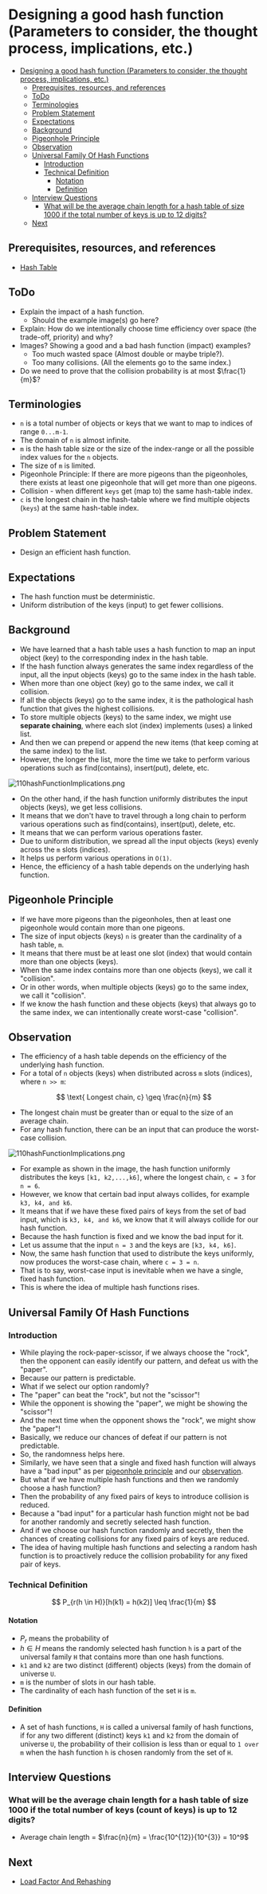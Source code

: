 # Designing a good hash function (Parameters to consider, the thought process, implications, etc.)

<!-- TOC -->
* [Designing a good hash function (Parameters to consider, the thought process, implications, etc.)](#designing-a-good-hash-function-parameters-to-consider-the-thought-process-implications-etc)
  * [Prerequisites, resources, and references](#prerequisites-resources-and-references)
  * [ToDo](#todo)
  * [Terminologies](#terminologies)
  * [Problem Statement](#problem-statement)
  * [Expectations](#expectations)
  * [Background](#background)
  * [Pigeonhole Principle](#pigeonhole-principle)
  * [Observation](#observation)
  * [Universal Family Of Hash Functions](#universal-family-of-hash-functions)
    * [Introduction](#introduction)
    * [Technical Definition](#technical-definition)
      * [Notation](#notation)
      * [Definition](#definition)
  * [Interview Questions](#interview-questions)
    * [What will be the average chain length for a hash table of size 1000 if the total number of keys is up to 12 digits?](#what-will-be-the-average-chain-length-for-a-hash-table-of-size-1000-if-the-total-number-of-keys-is-up-to-12-digits)
  * [Next](#next)
<!-- TOC -->

## Prerequisites, resources, and references

* [Hash Table](05hashTables.md)

## ToDo

* Explain the impact of a hash function.
  * Should the example image(s) go here?
* Explain: How do we intentionally choose time efficiency over space (the trade-off, priority) and why?
* Images? Showing a good and a bad hash function (impact) examples?
  * Too much wasted space (Almost double or maybe triple?).
  * Too many collisions. (All the elements go to the same index.)
* Do we need to prove that the collision probability is at most $\frac{1}{m}$?

## Terminologies

* `n` is a total number of objects or keys that we want to map to indices of range `0...m-1`.
* The domain of `n` is almost infinite.
* `m` is the hash table size or the size of the index-range or all the possible index values for the `n` objects.
* The size of `m` is limited.
* Pigeonhole Principle: If there are more pigeons than the pigeonholes, there exists at least one pigeonhole that will get more than one pigeons. 
* Collision - when different `keys` get (map to) the same hash-table index.
* `c` is the longest chain in the hash-table where we find multiple objects (`keys`) at the same hash-table index.

## Problem Statement

* Design an efficient hash function.

## Expectations

* The hash function must be deterministic.
* Uniform distribution of the keys (input) to get fewer collisions.

## Background

* We have learned that a hash table uses a hash function to map an input object (key) to the corresponding index in the hash table.
* If the hash function always generates the same index regardless of the input, all the input objects (keys) go to the same index in the hash table.
* When more than one object (key) go to the same index, we call it collision.
* If all the objects (keys) go to the same index, it is the pathological hash function that gives the highest collisions.
* To store multiple objects (keys) to the same index, we might use **separate chaining**, where each slot (index) implements (uses) a linked list.
* And then we can prepend or append the new items (that keep coming at the same index) to the list.
* However, the longer the list, more the time we take to perform various operations such as find(contains), insert(put), delete, etc.

![110hashFunctionImplications.png](../../../../../assets/images/dataStructures/uc/module04HashTables/110hashFunctionImplications.png)

* On the other hand, if the hash function uniformly distributes the input objects (keys), we get less collisions.
* It means that we don't have to travel through a long chain to perform various operations such as find(contains), insert(put), delete, etc.
* It means that we can perform various operations faster.
* Due to uniform distribution, we spread all the input objects (keys) evenly across the `m` slots (indices).
* It helps us perform various operations in `O(1)`.
* Hence, the efficiency of a hash table depends on the underlying hash function.

## Pigeonhole Principle

* If we have more pigeons than the pigeonholes, then at least one pigeonhole would contain more than one pigeons.
* The size of input objects (keys) `n` is greater than the cardinality of a hash table, `m`.
* It means that there must be at least one slot (index) that would contain more than one objects (keys).
* When the same index contains more than one objects (keys), we call it "collision".
* Or in other words, when multiple objects (keys) go to the same index, we call it "collision".
* If we know the hash function and these objects (keys) that always go to the same index, we can intentionally create worst-case "collision". 

## Observation

* The efficiency of a hash table depends on the efficiency of the underlying hash function.
* For a total of `n` objects (keys) when distributed across `m` slots (indices), where `n >> m`:

$$
\text{ Longest chain, c} \geq \frac{n}{m}
$$

* The longest chain must be greater than or equal to the size of an average chain.
* For any hash function, there can be an input that can produce the worst-case collision. 

![110hashFunctionImplications.png](../../../../../assets/images/dataStructures/uc/module04HashTables/110hashFunctionImplications.png)

* For example as shown in the image, the hash function uniformly distributes the keys `[k1, k2,...,k6]`, where the longest chain, `c = 3` for `n = 6`.
* However, we know that certain bad input always collides, for example `k3, k4, and k6`.
* It means that if we have these fixed pairs of keys from the set of bad input, which is `k3, k4, and k6`, we know that it will always collide for our hash function.
* Because the hash function is fixed and we know the bad input for it.
* Let us assume that the input `n = 3` and the keys are `[k3, k4, k6]`. 
* Now, the same hash function that used to distribute the keys uniformly, now produces the worst-case chain, where `c = 3 = n`.
* That is to say, worst-case input is inevitable when we have a single, fixed hash function.
* This is where the idea of multiple hash functions rises.

## Universal Family Of Hash Functions

### Introduction

* While playing the rock-paper-scissor, if we always choose the "rock", then the opponent can easily identify our pattern, and defeat us with the "paper".
* Because our pattern is predictable.
* What if we select our option randomly?
* The "paper" can beat the "rock", but not the "scissor"!
* While the opponent is showing the "paper", we might be showing the "scissor"!
* And the next time when the opponent shows the "rock", we might show the "paper"!
* Basically, we reduce our chances of defeat if our pattern is not predictable.
* So, the randomness helps here.
* Similarly, we have seen that a single and fixed hash function will always have a "bad input" as per [pigeonhole principle](#pigeonhole-principle) and our [observation](#observation).
* But what if we have multiple hash functions and then we randomly choose a hash function?
* Then the probability of any fixed pairs of keys to introduce collision is reduced.
* Because a "bad input" for a particular hash function might not be bad for another randomly and secretly selected hash function.
* And if we choose our hash function randomly and secretly, then the chances of creating collisions for any fixed pairs of keys are reduced. 
* The idea of having multiple hash functions and selecting a random hash function is to proactively reduce the collision probability for any fixed pair of keys.

### Technical Definition

$$
P_{r(h \in H)}[h(k1) = h(k2)] \leq \frac{1}{m}
$$

#### Notation

* $P_r$ means the probability of
* $h \in H$ means the randomly selected hash function `h` is a part of the universal family `H` that contains more than one hash functions.
* `k1` and `k2` are two distinct (different) objects (keys) from the domain of universe `U`.
* `m` is the number of slots in our hash table.
* The cardinality of each hash function of the set `H` is `m`. 

#### Definition

* A set of hash functions, `H` is called a universal family of hash functions, if for any two different (distinct) keys `k1` and `k2` from the domain of universe `U`, the probability of their collision is less than or equal to `1 over m` when the hash function `h` is chosen randomly from the set of `H`.

## Interview Questions

### What will be the average chain length for a hash table of size 1000 if the total number of keys (count of keys) is up to 12 digits?

* Average chain length = $\frac{n}{m} = \frac{10^{12}}{10^{3}} = 10^9$

## Next

* [Load Factor And Rehashing](15loadFactorAndRehashing.md)